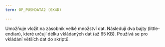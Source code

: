 ```yaml
---
term: OP_PUSHDATA2 (0X4D)

---
```

Umožňuje vložit na zásobník velké množství dat. Následují dva bajty (little-endian), které určují délku vkládaných dat (až 65 KB). Používá se pro vkládání větších dat do skriptů.